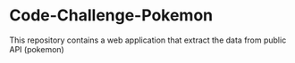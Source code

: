 # Code-Challenge-Pokemon
This repository contains a web application that extract the data from public API (pokemon)
